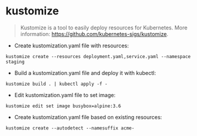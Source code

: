 # kustomize

> Kustomize is a tool to easily deploy resources for Kubernetes.
> More information: <https://github.com/kubernetes-sigs/kustomize>.

- Create kustomization.yaml file with resources:

`kustomize create --resources deployment.yaml,service.yaml --namespace staging`

- Build a kustomization.yaml file and deploy it with kubectl:

`kustomize build . | kubectl apply -f - `

- Edit kustomization.yaml file to set image:

`kustomize edit set image busybox=alpine:3.6`

- Create kustomization.yaml file based on existing resources:

`kustomize create --autodetect --namesuffix acme-`